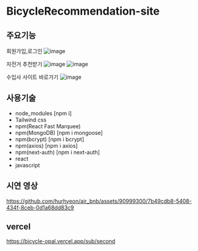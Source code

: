 # BicycleRecommendation-site


## 주요기능
회원가입,로그인
![image](https://github.com/hurhyeon/air_bnb/assets/90999300/a6ffb8ff-0c41-4dee-a014-a827f0e93dc6)

자전거 추천받기
![image](https://github.com/hurhyeon/air_bnb/assets/90999300/0ff70d5f-3100-4d58-a840-89acf06581fb)
![image](https://github.com/hurhyeon/air_bnb/assets/90999300/d07e4656-a9bc-40c3-a74d-f818fbe3fb4c)

수입사 사이트 바로가기
![image](https://github.com/hurhyeon/air_bnb/assets/90999300/b5cbad39-8c02-4c23-9b9e-12318b236174)

## 사용기술


- node_modules [npm i]
- Tailwind css 
- npm(React Fast Marquee) 
- npm(MongoDB) [npm i mongoose]
- npm(bcrypt) [npm i bcrypt]
- npm(axios) [npm i axios]
- npm(next-auth) [npm i next-auth]
- react
- javascript

## 시연 영상
https://github.com/hurhyeon/air_bnb/assets/90999300/7b49cdb8-5408-434f-8ceb-0d1a68dd83c9

## vercel
https://bicycle-opal.vercel.app/sub/second
